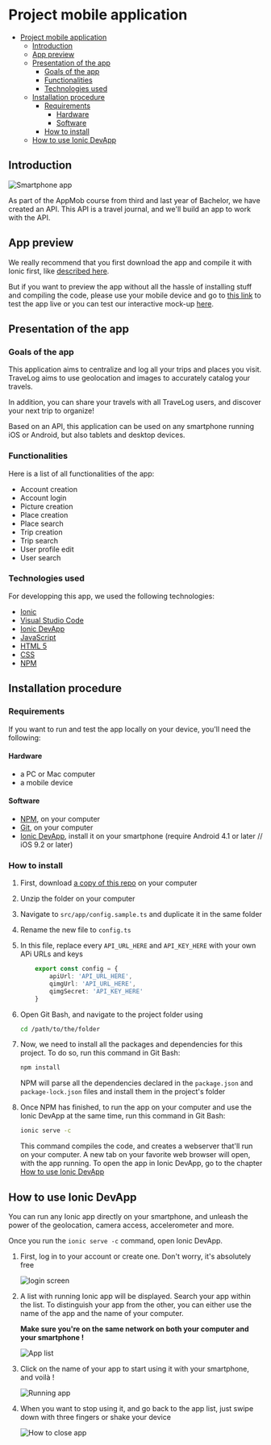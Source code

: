 # Project mobile application

- [Project mobile application](#project-mobile-application)
  - [Introduction](#introduction)
  - [App preview](#app-preview)
  - [Presentation of the app](#presentation-of-the-app)
    - [Goals of the app](#goals-of-the-app)
    - [Functionalities](#functionalities)
    - [Technologies used](#technologies-used)
  - [Installation procedure](#installation-procedure)
    - [Requirements](#requirements)
      - [Hardware](#hardware)
      - [Software](#software)
    - [How to install](#how-to-install)
  - [How to use Ionic DevApp](#how-to-use-ionic-devapp)

## Introduction

![Smartphone app](https://raw.githubusercontent.com/Liozon/projet-appmob/master/screenshots/0.%20Smatphone%20screen.png "Smartphone app")

As part of the AppMob course from third and last year of Bachelor, we have created an API. This API is a travel journal, and we'll build an app to work with the API.

## App preview

We really recommend that you first download the app and compile it with Ionic first, like [described here](#installation-procedure).

But if you want to preview the app without all the hassle of installing stuff and compiling the code, please use your mobile device and go to [this link](http://tiny.cc/appmob-app) to test the app live or you can test our interactive mock-up [here](https://xd.adobe.com/view/0bde5725-48a2-44d4-98ec-80ba0b79f1c6-5e8d/?fullscreen).

## Presentation of the app

### Goals of the app

This application aims to centralize and log all your trips and places you visit. TraveLog aims to use geolocation and images to accurately catalog your travels.

In addition, you can share your travels with all TraveLog users, and discover your next trip to organize!

Based on an API, this application can be used on any smartphone running iOS or Android, but also tablets and desktop devices.

### Functionalities

Here is a list of all functionalities of the app:

- Account creation
- Account login
- Picture creation
- Place creation
- Place search
- Trip creation
- Trip search
- User profile edit
- User search

### Technologies used

For developping this app, we used the following technologies:

- [Ionic](https://ionicframework.com/)
- [Visual Studio Code](https://code.visualstudio.com/)
- [Ionic DevApp](https://ionicframework.com/docs/appflow/devapp/)
- [JavaScript](https://www.javascript.com/)
- [HTML 5](https://www.w3.org/TR/html52/)
- [CSS](https://www.w3.org/Style/CSS/)
- [NPM](https://www.npmjs.com/)

## Installation procedure

### Requirements

If you want to run and test the app locally on your device, you'll need the following:

#### Hardware

- a PC or Mac computer
- a mobile device

#### Software

- [NPM](https://www.npmjs.com/), on your computer
- [Git](https://git-scm.com/downloads), on your computer
- [Ionic DevApp](https://ionicframework.com/docs/appflow/devapp/), install it on your smartphone (require Android 4.1 or later // iOS 9.2 or later)

### How to install

1. First, download [a copy of this repo](https://github.com/Liozon/projet-appmob/archive/master.zip) on your computer

2. Unzip the folder on your computer

3. Navigate to `src/app/config.sample.ts` and duplicate it in the same folder

4. Rename the new file to `config.ts`

5. In this file, replace every `API_URL_HERE` and `API_KEY_HERE` with your own APi URLs and keys

    ```typescript
        export const config = {
            apiUrl: 'API_URL_HERE',
            qimgUrl: 'API_URL_HERE',
            qimgSecret: 'API_KEY_HERE'
        }
    ```

6. Open Git Bash, and navigate to the project folder using

    ```bash
    cd /path/to/the/folder
    ```

7. Now, we need to install all the packages and dependencies for this project. To do so, run this command in Git Bash:

    ```bash
    npm install
    ```

    NPM will parse all the dependencies declared in the `package.json` and `package-lock.json` files and install them in the project's folder

8. Once NPM has finished, to run the app on your computer and use the Ionic DevApp at the same time, run this command in Git Bash:

    ```bash
    ionic serve -c
    ```

    This command compiles the code, and creates a webserver that'll run on your computer. A new tab on your favorite web browser will open, with the app running.
    To open the app in Ionic DevApp, go to the chapter [How to use Ionic DevApp](#how-to-use-ionic-devapp)

## How to use Ionic DevApp

You can run any Ionic app directly on your smartphone, and unleash the power of the geolocation, camera access, accelerometer and more.

Once you run the ```ionic serve -c``` command, open Ionic DevApp.

1. First, log in to your account or create one. Don't worry, it's absolutely free

    ![login screen](https://raw.githubusercontent.com/Liozon/projet-appmob/master/screenshots/1.%20Login%20screen.jpg "Login Screen")

2. A list with running Ionic app will be displayed. Search your app within the list. To distinguish your app from the other, you can either use the name of the app and the name of your computer.

    **Make sure you're on the same network on both your computer and your smartphone !**

    ![App list](https://raw.githubusercontent.com/Liozon/projet-appmob/master/screenshots/2.%20App%20list.jpg "App list")

3. Click on the name of your app to start using it with your smartphone, and voilà !

    ![Running app](https://raw.githubusercontent.com/Liozon/projet-appmob/master/screenshots/3.%20App%20opened.jpg "Running app")

4. When you want to stop using it, and go back to the app list, just swipe down with three fingers or shake your device

    ![How to close app](https://raw.githubusercontent.com/Liozon/projet-appmob/master/screenshots/4.%20Close%20app.jpg "How to close app")
